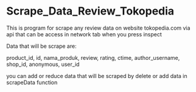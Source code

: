 # Scrape_Data_Review_Tokopedia
This is program for scrape any review data on website tokopedia.com via api that can be access in network tab when you press inspect

Data that will be scrape are:

product_id,
id,
nama_produk,
review,
rating,
ctime,
author_username,
shop_id,
anonymous,
user_id

you can add or reduce data that will be scraped by delete or add data in scrapeData function

